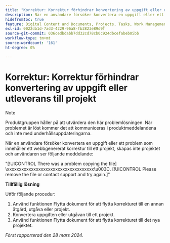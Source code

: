```yaml
---
title: "Korrektur: Korrektur förhindrar konvertering av uppgift eller utleverans till projekt"
description: När en användare försöker konvertera en uppgift eller ett problem som innehåller ett webbgenererat korrektur till ett projekt, skapas inte projektet och användaren ser ett meddelande. Det finns en lösning.
hidefromtoc: true
feature: Digital Content and Documents, Projects, Tasks, Work Management
exl-id: 0022db1d-7ad3-4229-96a8-fb3823e89d9f
source-git-commit: 036cedbdabb7dd32cd78cb0c924dbcefabeb05bb
workflow-type: tm+mt
source-wordcount: '161'
ht-degree: 0%

---
```


# Korrektur: Korrektur förhindrar konvertering av uppgift eller utleverans till projekt

>[!NOTE]
>
>Produktgruppen håller på att utvärdera den här problemlösningen. När problemet är löst kommer det att kommuniceras i produktmeddelandena och inte med underhållsuppdateringarna.

När en användare försöker konvertera en uppgift eller ett problem som innehåller ett webbgenererat korrektur till ett projekt, skapas inte projektet och användaren ser följande meddelande:

&quot;[!UICONTROL There was a problem copying the file] \xxxxxxxxxxxxxxxxxxxxxxxxxxxxxxxxxxxx\u003C\. [!UICONTROL Please remove the file or contact support and try again.]&quot;

**Tillfällig lösning**

Utför följande procedur:

1. Använd funktionen Flytta dokument för att flytta korrekturet till en annan åtgärd, utgåva eller projekt.
2. Konvertera uppgiften eller utgåvan till ett projekt.
3. Använd funktionen Flytta dokument för att flytta korrekturet till det nya projektet.

_Först rapporterad den 28 mars 2024._

